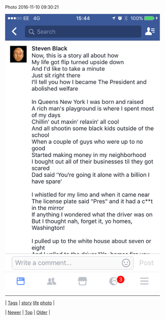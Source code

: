 <!--
title: Photo 2016-11-10 09
date: 2020-06-28T15:27:00.136Z
tags: story, life, photo
-->


Photo 2016-11-10 09:30:21

![](152989553654-0.png)

<!--BOTTOM-POST-NAVIGATION-->
---

| [Tags](tags.md) | [story](tag-story.md) [life](tag-life.md) [photo](tag-photo.md) |

| [Newer](152958797096.md) | [Top](index.md) | [Older](153027693464.md) |